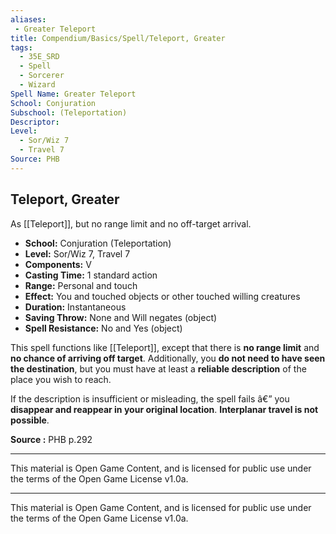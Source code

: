 ```yaml
---
aliases:
 - Greater Teleport
title: Compendium/Basics/Spell/Teleport, Greater
tags:  
  - 35E_SRD  
  - Spell  
  - Sorcerer  
  - Wizard  
Spell Name: Greater Teleport
School: Conjuration
Subschool: (Teleportation)
Descriptor: 
Level:
  - Sor/Wiz 7
  - Travel 7
Source: PHB
---
```


## Teleport, Greater

As [[Teleport]], but no range limit and no off-target arrival.

- **School:** Conjuration (Teleportation)  
- **Level:** Sor/Wiz 7, Travel 7  
- **Components:** V  
- **Casting Time:** 1 standard action  
- **Range:** Personal and touch  
- **Effect:** You and touched objects or other touched willing creatures  
- **Duration:** Instantaneous  
- **Saving Throw:** None and Will negates (object)  
- **Spell Resistance:** No and Yes (object)  

This spell functions like [[Teleport]], except that there is **no range limit** and **no chance of arriving off target**. Additionally, you **do not need to have seen the destination**, but you must have at least a **reliable description** of the place you wish to reach.

If the description is insufficient or misleading, the spell fails â€” you **disappear and reappear in your original location**. **Interplanar travel is not possible**.


**Source :** PHB p.292

---

This material is Open Game Content, and is licensed for public use under  
the terms of the Open Game License v1.0a.

---

This material is Open Game Content, and is licensed for public use under the terms of the Open Game License v1.0a.
